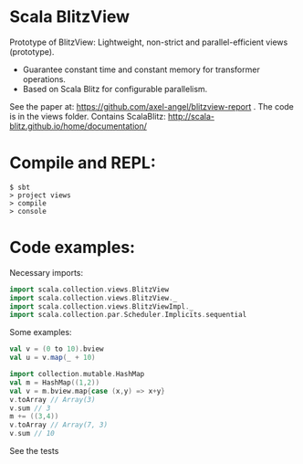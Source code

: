 
# Scala BlitzView

Prototype of BlitzView: Lightweight, non-strict and parallel-efficient views (prototype).

 * Guarantee constant time and constant memory for transformer operations.
 * Based on Scala Blitz for configurable parallelism.

See the paper at: https://github.com/axel-angel/blitzview-report .
The code is in the views folder.
Contains ScalaBlitz: http://scala-blitz.github.io/home/documentation/

# Compile and REPL:
```shell
$ sbt
> project views
> compile
> console
```

# Code examples:
Necessary imports:
```scala
import scala.collection.views.BlitzView
import scala.collection.views.BlitzView._
import scala.collection.views.BlitzViewImpl._
import scala.collection.par.Scheduler.Implicits.sequential
```

Some examples:
```scala
val v = (0 to 10).bview
val u = v.map(_ + 10)
```

```scala
import collection.mutable.HashMap
val m = HashMap((1,2))
val v = m.bview.map{case (x,y) => x+y}
v.toArray // Array(3)
v.sum // 3
m += ((3,4))
v.toArray // Array(7, 3)
v.sum // 10
```

See the tests
